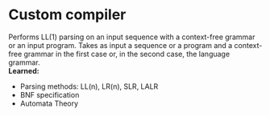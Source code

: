 # Custom compiler
Performs LL(1) parsing on an input sequence with a context-free grammar or an input program. Takes as input a sequence or a program and a context-free grammar in the first case or, in the second case, the language grammar. <br/>
**Learned:**
* Parsing methods: LL(n), LR(n), SLR, LALR
* BNF specification
* Automata Theory
